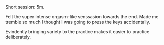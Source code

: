 Short session: 5m.

Felt the super intense orgasm-like senssasion towards the end. Made me tremble so much I thought I was going to press the keys accidentally.

Evindently bringing variety to the practice makes it easier to practice deliberately.